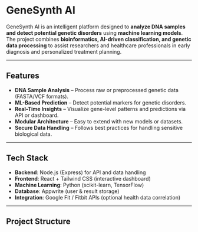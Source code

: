 # GeneSynth AI

GeneSynth AI is an intelligent platform designed to **analyze DNA samples and detect potential genetic disorders** using **machine learning models**.  
The project combines **bioinformatics, AI-driven classification, and genetic data processing** to assist researchers and healthcare professionals in early diagnosis and personalized treatment planning.

---

## Features

- **DNA Sample Analysis** – Process raw or preprocessed genetic data (FASTA/VCF formats).  
- **ML-Based Prediction** – Detect potential markers for genetic disorders.  
- **Real-Time Insights** – Visualize gene-level patterns and predictions via API or dashboard.  
- **Modular Architecture** – Easy to extend with new models or datasets.  
- **Secure Data Handling** – Follows best practices for handling sensitive biological data.

---

## Tech Stack

- **Backend**: Node.js (Express) for API and data handling  
- **Frontend**: React + Tailwind CSS (interactive dashboard)  
- **Machine Learning**: Python (scikit-learn, TensorFlow)  
- **Database**: Appwrite (user & result storage)  
- **Integration**: Google Fit / Fitbit APIs (optional health data correlation)

---

## Project Structure

